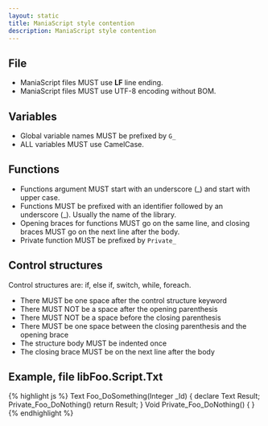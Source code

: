 ```yaml
---
layout: static
title: ManiaScript style contention
description: ManiaScript style contention
---
```


## File

* ManiaScript files MUST use **LF** line ending.
* ManiaScript files MUST use UTF-8 encoding without BOM.

## Variables

* Global variable names MUST be prefixed by `G_`
* ALL variables MUST use CamelCase.

## Functions

* Functions argument MUST start with an underscore (_) and start with upper case. 
* Functions MUST be prefixed with an identifier followed by an underscore (_). Usually the name of the library. 
* Opening braces for functions MUST go on the same line, and closing braces MUST go on the next line after the body.
* Private function MUST be prefixed by `Private_`

## Control structures


Control structures are: if, else if, switch, while, foreach.

* There MUST be one space after the control structure keyword
* There MUST NOT be a space after the opening parenthesis
* There MUST NOT be a space before the closing parenthesis
* There MUST be one space between the closing parenthesis and the opening brace
* The structure body MUST be indented once
* The closing brace MUST be on the next line after the body

## Example, file libFoo.Script.Txt

{% highlight js %}
Text Foo_DoSomething(Integer _Id) {
	declare Text Result;
	Private_Foo_DoNothing() 
	return Result;
} 
Void Private_Foo_DoNothing() {
}
{% endhighlight %}